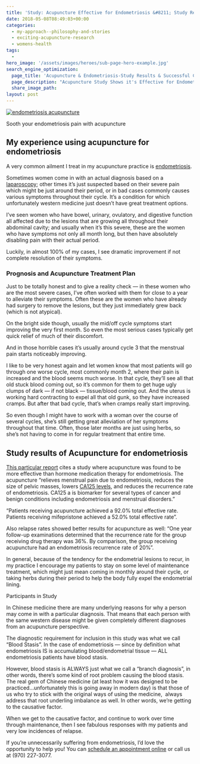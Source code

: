 ```yaml
---
title: 'Study: Acupuncture Effective for Endometriosis &#8211; Study Results and Clinical Experience'
date: 2018-05-08T08:49:03+00:00
categories:
  - my-approach--philosophy-and-stories
  - exciting-acupuncture-research
  - womens-health
tags:
  -
hero_image: '/assets/images/heroes/sub-page-hero-example.jpg'
search_engine_optimization:
  page_title: 'Acupuncture & Endometriosis-Study Results & Successful Clinical Experience'
  page_description: "Acupuncture Study Shows it's Effective for Endometriosis - article includes the study results, as well as how I treat it clinically to get successful clinical results"
  share_image_path:
layout: post
---
```


<div id="attachment_3635"><a href="/assets/images/wp-content/uploads/2018/06/belly-3186730_1920.jpg"><img alt="endometriosis acupuncture" srcset="/assets/images/wp-content/uploads/2018/06/belly-3186730_1920-150x100.jpg 150w, /assets/images/wp-content/uploads/2018/06/belly-3186730_1920-300x200.jpg 300w, /assets/images/wp-content/uploads/2018/06/belly-3186730_1920-768x513.jpg 768w, /assets/images/wp-content/uploads/2018/06/belly-3186730_1920-1024x684.jpg 1024w" sizes="(max-width: 150px) 100vw, 150px" src="/assets/images/wp-content/uploads/2018/06/belly-3186730_1920-150x100.jpg" /></a>
		<p>Sooth your endometriosis pain with acupuncture</p>
	</div>

## My experience using acupuncture for endometriosis

A very common ailment I treat in my acupuncture practice is [endometriosis](https://en.wikipedia.org/wiki/Endometriosis).

Sometimes women come in with an actual diagnosis based on a [laparoscopy](https://www.healthline.com/health/endometriosis/laparoscopy-for-endometriosis); other times it’s just suspected based on their severe pain which might be just around their period, or in bad cases commonly causes various symptoms throughout their cycle. It’s a condition for which unfortunately western medicine just doesn’t have great treatment options.

I’ve seen women who have bowel, urinary, ovulatory, and digestive function all affected due to the lesions that are growing all throughout their abdominal cavity; and usually when it’s this severe, these are the women who have symptoms not only all month long, but then have absolutely disabling pain with their actual period.

Luckily, in almost 100% of my cases, I see dramatic improvement if not complete resolution of their symptoms.

### Prognosis and Acupuncture Treatment Plan

Just to be totally honest and to give a reality check — in these women who are the most severe cases, I’ve often worked with them for close to a year to alleviate their symptoms. Often these are the women who have already had surgery to remove the lesions, but they just immediately grew back (which is not atypical).

On the bright side though, usually the mid/off cycle symptoms start improving the very first month. So even the most serious cases typically get quick relief of much of their discomfort.

And in those horrible cases it’s usually around cycle 3 that the menstrual pain starts noticeably improving.

I like to be very honest again and let women know that most patients will go through one worse cycle, most commonly month 2, where their pain is increased and the blood seems much worse. In that cycle, they’ll see all that old stuck blood coming out, so it’s common for them to get huge ugly clumps of dark — if not black — tissue/blood coming out. And the uterus is working hard contracting to expel all that old gunk, so they have increased cramps. But after that bad cycle, that’s when cramps really start improving.

So even though I might have to work with a woman over the course of several cycles, she’s still getting great alleviation of her symptoms throughout that time. Often, those later months are just using herbs, so she’s not having to come in for regular treatment that entire time.

## Study results of Acupuncture for endometriosis

[This particular report](http://www.healthcmi.com/Acupuncture-Continuing-Education-News/1770-acupuncture-beats-drug-for-endometriosis-relief) cites a study where acupuncture was found to be more effective than hormone medication therapy for endometriosis. The acupuncture “relieves menstrual pain due to endometriosis, reduces the size of pelvic masses, lowers [CA125 levels](https://www.ncbi.nlm.nih.gov/pubmed/15726771), and reduces the recurrence rate of endometriosis. CA125 a is biomarker for several types of cancer and benign conditions including endometriosis and menstrual disorders.”

“Patients receiving acupuncture achieved a 92.0% total effective rate. Patients receiving mifepristone achieved a 52.0% total effective rate”.

Also relapse rates showed better results for acupuncture as well: “One year follow-up examinations determined that the recurrence rate for the group receiving drug therapy was 36%. By comparison, the group receiving acupuncture had an endometriosis recurrence rate of 20%”.

In general, because of the tendency for the endometrial lesions to recur, in my practice I encourage my patients to stay on some level of maintenance treatment, which might just mean coming in monthly around their cycle, or taking herbs during their period to help the body fully expel the endometrial lining.

Participants in Study

In Chinese medicine there are many underlying reasons for why a person may come in with a particular diagnosis. That means that each person with the same western disease might be given completely different diagnoses from an acupuncture perspective.

The diagnostic requirement for inclusion in this study was what we call “Blood Stasis”. In the case of endometriosis — since by definition what endometriosis IS is accumulating blood/endometrial tissue — ALL endometriosis patients have blood stasis.

However, blood stasis is ALWAYS just what we call a “branch diagnosis”, in other words, there’s some kind of root problem causing the blood stasis. The real gem of Chinese medicine (at least how it was designed to be practiced…unfortunately this is going away in modern day) is that those of us who try to stick with the original ways of using the medicine,&nbsp; always address that root underling imbalance as well. In other words, we’re getting to the causative factor.

When we get to the causative factor, and continue to work over time through maintenance, then I see fabulous responses with my patients and very low incidences of relapse.

If you’re unnecessarily suffering from endometriosis, I’d love the opportunity to help you! You can [schedule an appointment online](http://www.wisdomwaysacupuncture.com/acupuncture-appointment-scheduling/) or call us at (970) 227-3077.

&nbsp;